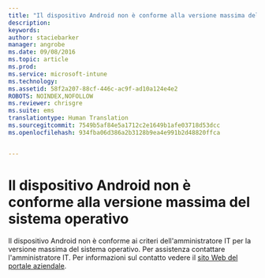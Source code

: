 ```yaml
---
title: "Il dispositivo Android non è conforme alla versione massima del sistema operativo | Microsoft Intune"
description: 
keywords: 
author: staciebarker
manager: angrobe
ms.date: 09/08/2016
ms.topic: article
ms.prod: 
ms.service: microsoft-intune
ms.technology: 
ms.assetid: 58f2a207-88cf-446c-ac9f-ad10a124e4e2
ROBOTS: NOINDEX,NOFOLLOW
ms.reviewer: chrisgre
ms.suite: ems
translationtype: Human Translation
ms.sourcegitcommit: 7549b5af84e5a1712c2e1649b1afe03718d53dcc
ms.openlocfilehash: 934fba06d386a2b3128b9ea4e991b2d48820ffca


---
```


# Il dispositivo Android non è conforme alla versione massima del sistema operativo

Il dispositivo Android non è conforme ai criteri dell'amministratore IT per la versione massima del sistema operativo. Per assistenza contattare l'amministratore IT. Per informazioni sul contatto vedere il [sito Web del portale aziendale](http://portal.manage.microsoft.com).





<!--HONumber=Sep16_HO2-->


